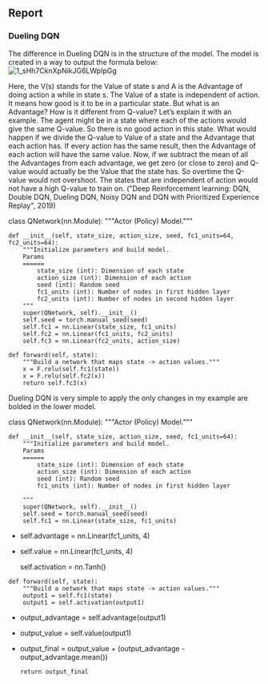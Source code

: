 ## Report
### Dueling DQN

The difference in Dueling DQN is in the structure of the model. The model is created in a way to output the formula below:
![1_sHh7CknXpNikJG6LWpIpGg](https://user-images.githubusercontent.com/39303516/108522382-c4f73f00-729a-11eb-88b2-a27a9f16b52d.png)


Here, the V(s) stands for the Value of state s and A is the Advantage of doing action a while in state s. The Value of a state is independent of action. It means how good is it to be in a particular state. But what is an Advantage? How is it different from Q-value? Let’s explain it with an example. The agent might be in a state where each of the actions would give the same Q-value. So there is no good action in this state. What would happen if we divide the Q-value to Value of a state and the Advantage that each action has. If every action has the same result, then the Advantage of each action will have the same value. Now, if we subtract the mean of all the Advantages from each advantage, we get zero (or close to zero) and Q-value would actually be the Value that the state has. So overtime the Q-value would not overshoot. The states that are independent of action would not have a high Q-value to train on.
("Deep Reinforcement learning: DQN, Double DQN, Dueling DQN, Noisy DQN and DQN with Prioritized Experience Replay", 2019)





class QNetwork(nn.Module):
    """Actor (Policy) Model."""

    def __init__(self, state_size, action_size, seed, fc1_units=64, fc2_units=64):
        """Initialize parameters and build model.
        Params
        ======
            state_size (int): Dimension of each state
            action_size (int): Dimension of each action
            seed (int): Random seed
            fc1_units (int): Number of nodes in first hidden layer
            fc2_units (int): Number of nodes in second hidden layer
        """
        super(QNetwork, self).__init__()
        self.seed = torch.manual_seed(seed)
        self.fc1 = nn.Linear(state_size, fc1_units)
        self.fc2 = nn.Linear(fc1_units, fc2_units)
        self.fc3 = nn.Linear(fc2_units, action_size)

    def forward(self, state):
        """Build a network that maps state -> action values."""
        x = F.relu(self.fc1(state))
        x = F.relu(self.fc2(x))
        return self.fc3(x)



Dueling DQN is very simple to apply the only changes in my example are bolded in the lower model.





class QNetwork(nn.Module):
    """Actor (Policy) Model."""

    def __init__(self, state_size, action_size, seed, fc1_units=64):
        """Initialize parameters and build model.
        Params
        ======
            state_size (int): Dimension of each state
            action_size (int): Dimension of each action
            seed (int): Random seed
            fc1_units (int): Number of nodes in first hidden layer
           
        """
        super(QNetwork, self).__init__()
        self.seed = torch.manual_seed(seed)
        self.fc1 = nn.Linear(state_size, fc1_units)
   - self.advantage = nn.Linear(fc1_units, 4)
   - self.value = nn.Linear(fc1_units, 4)
        
        self.activation = nn.Tanh()

    def forward(self, state):
        """Build a network that maps state -> action values."""
        output1 = self.fc1(state)
        output1 = self.activation(output1)
        
  - output_advantage = self.advantage(output1)
  - output_value = self.value(output1)
  - output_final =  output_value  + (output_advantage - output_advantage.mean())
        
        return output_final
        
    
